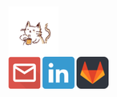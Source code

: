 <!DOCTYPE html>
<html>
<body>

<img align="center" src="https://github.com/larissamagistrali/larissamagistrali/blob/master/img/cat.gif" width="100px" height="100px">
<br>
<a  href="mailto:larissa.magistrali@acad.pucrs.br"><img src="https://github.com/larissamagistrali/larissamagistrali/blob/master/img/img2.png"></a>
<a  href="https://www.linkedin.com/in/larissa-magistrali/"><img src="https://github.com/larissamagistrali/larissamagistrali/blob/master/img/img3.png"></a>
<a  href="https://gitlab.com/larissamagistrali"><img src="https://github.com/larissamagistrali/larissamagistrali/blob/master/img/img1.png"></a>
</div>

</body>
</html>



